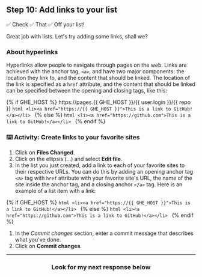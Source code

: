 ## Step 10: Add links to your list

✅ Check
✅ That
✅ Off your list!

Great job with lists. Let's try adding some links, shall we?

### About hyperlinks

Hyperlinks allow people to navigate through pages on the web. Links are achieved with the anchor tag, `<a>`, and have two major components: the location they link to, and the content that should be linked. The location of the link is specified as a `href` attribute, and the content that should be linked can be specified between the opening and closing tags, like this:

{% if GHE_HOST %}
  https://pages.{{ GHE_HOST }}/{{ user.login }}/{{ repo }}
        ```html
      <li><a href="https://{{ GHE_HOST }}">This is a link to GitHub!</a></li>
      ```
{% else %}
      ```html
      <li><a href="https://github.com">This is a link to GitHub!</a></li>
      ```
{% endif %}

### :keyboard: Activity: Create links to your favorite sites

1. Click on **Files Changed**.
1. Click on the ellipsis (...) and select **Edit file**.
1. In the list you just created, add a link to each of your favorite sites to their respective URLs. You can do this by adding an opening anchor tag `<a>` tag with `href` attribute with your favorite site's URL, the name of the site inside the anchor tag, and a closing anchor `</a>` tag. Here is an example of a list item with a link:

{% if GHE_HOST %}
        ```html
      <li><a href="https://{{ GHE_HOST }}">This is a link to GitHub!</a></li>
      ```
{% else %}
      ```html
      <li><a href="https://github.com">This is a link to GitHub!</a></li>
      ```
{% endif %}

1. In the _Commit changes_ section, enter a commit message that describes what you've done.
2. Click on **Commit changes**.

<hr>
<h3 align="center">Look for my next response below</h3>
